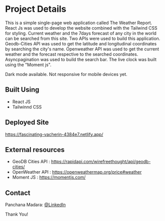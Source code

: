 # <b>Project Details</b>

<p>This is a simple single-page web application called The Weather Report. React Js was used to develop the website combined with the Tailwind CSS for styling. Current weather and the 7days forecast of any city in the world can be searched from this site. Two APIs were used to build this application. Geodb-Cities API was used to get the latitude and longitudinal coordinates by searching the city's name. Openweather API was used to get the current weather and the forecast respective to the searched coordinates. Asyncpagination was used to build the search bar. The live clock was built using the "Moment js".</p>

<p>Dark mode available. Not responsive for mobile devices yet.</p>

## <b>Built Using</b>

- React JS
- Tailwinnd CSS

## <b>Deployed Site</b>

https://fascinating-vacherin-4384e7.netlify.app/

## <b>External resources</b>

- GeoDB Cities API : https://rapidapi.com/wirefreethought/api/geodb-cities/
- OpenWeather API : https://openweathermap.org/price#weather
- Moment JS : https://momentjs.com/

## <b>Contact</b>

Panchana Madara: [@LinkedIn](www.linkedin.com/in/panchana-madara/) <br>

Thank You!
